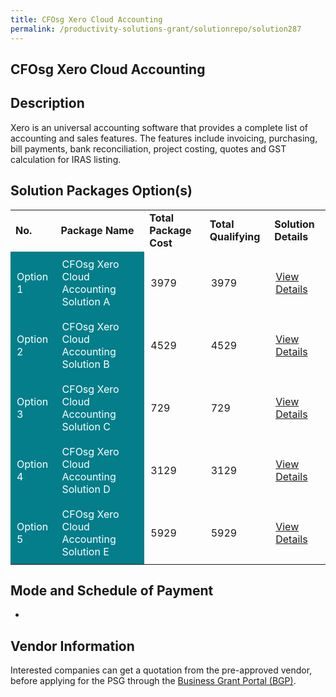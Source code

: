 ```yaml
---
title: CFOsg Xero Cloud Accounting
permalink: /productivity-solutions-grant/solutionrepo/solution287
---
```


## CFOsg Xero Cloud Accounting

## Description

Xero is an universal accounting software that provides a complete list of accounting and sales features. The features include invoicing, purchasing, bill payments, bank reconciliation, project costing, quotes and GST calculation for IRAS listing.

## Solution Packages Option(s)

<table>
<tr>
<td><b>No.</b></td>
<td><b>Package Name</b></td>
<td><b>Total Package Cost</b></td>
<td><b>Total Qualifying</b></td>
<td><b>Solution Details</b></td>
</tr>
<tr>
<td style='padding: 10px; background-color: #037E8A; color: #FFFFFF;'>Option 1</td>
<td style='padding: 10px; background-color: #037E8A; color: #FFFFFF;'>CFOsg Xero Cloud Accounting Solution A</td>
<td style='padding: 10px;'>3979</td>
<td style='padding: 10px;'>3979</td>
<td style='padding: 10px;'><a href='https://www.gobusiness.gov.sg/images/psg/Desensitised_CloudAccounting_Annex_3_CR_wef_30_July_2020_Revised_Part_1.pdf' target='_blank'>View Details</a></td>
</tr>
<tr>
<td style='padding: 10px; background-color: #037E8A; color: #FFFFFF;'>Option 2</td>
<td style='padding: 10px; background-color: #037E8A; color: #FFFFFF;'>CFOsg Xero Cloud Accounting Solution B</td>
<td style='padding: 10px;'>4529</td>
<td style='padding: 10px;'>4529</td>
<td style='padding: 10px;'><a href='https://www.gobusiness.gov.sg/images/psg/Desensitised_CloudAccounting_Annex_3_CR_wef_30_July_2020_Revised_Part_2.pdf' target='_blank'>View Details</a></td>
</tr>
<tr>
<td style='padding: 10px; background-color: #037E8A; color: #FFFFFF;'>Option 3</td>
<td style='padding: 10px; background-color: #037E8A; color: #FFFFFF;'>CFOsg Xero Cloud Accounting Solution C</td>
<td style='padding: 10px;'>729</td>
<td style='padding: 10px;'>729</td>
<td style='padding: 10px;'><a href='https://www.gobusiness.gov.sg/images/psg/Desensitised_CloudAccounting_Annex_3_CR_wef_30_July_2020_Revised_Part_3.pdf' target='_blank'>View Details</a></td>
</tr>
<tr>
<td style='padding: 10px; background-color: #037E8A; color: #FFFFFF;'>Option 4</td>
<td style='padding: 10px; background-color: #037E8A; color: #FFFFFF;'>CFOsg Xero Cloud Accounting Solution D</td>
<td style='padding: 10px;'>3129</td>
<td style='padding: 10px;'>3129</td>
<td style='padding: 10px;'><a href='https://www.gobusiness.gov.sg/images/psg/Desensitised_CloudAccounting_Annex_3_CR_wef_30_July_2020_Revised_Part_4.pdf' target='_blank'>View Details</a></td>
</tr>
<tr>
<td style='padding: 10px; background-color: #037E8A; color: #FFFFFF;'>Option 5</td>
<td style='padding: 10px; background-color: #037E8A; color: #FFFFFF;'>CFOsg Xero Cloud Accounting Solution E</td>
<td style='padding: 10px;'>5929</td>
<td style='padding: 10px;'>5929</td>
<td style='padding: 10px;'><a href='https://www.gobusiness.gov.sg/images/psg/Desensitised_CloudAccounting_Annex_3_CR_wef_30_July_2020_Revised_Part_5.pdf' target='_blank'>View Details</a></td>
</tr>
</table>

## Mode and Schedule of Payment

 - 

## Vendor Information

 

Interested companies can get a quotation from the pre-approved vendor, before applying for the PSG through the <a href='https://www.businessgrants.gov.sg/' target='_blank' rel='noopener'>Business Grant Portal (BGP)</a>.

<script src="/jquery/resize-tables.js"></script>
